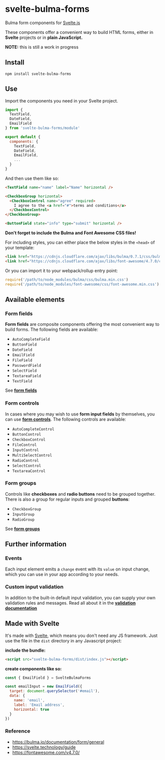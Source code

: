 # svelte-bulma-forms
Bulma form components for [Svelte.js](https://svelte.technology/)

These components offer a convenient way to build HTML forms, either in **Svelte** projects or in **plain JavaScript.**

**NOTE:** this is still a work in progress


## Install

`npm install svelte-bulma-forms`

## Use

Import the components you need in your Svelte project.

````javascript
import {
  TextField,
  DateField,
  EmailField
} from 'svelte-bulma-forms/module'

export default {
  components: {
    TextField,
    DateField,
    EmailField,
	...
  }
}
````
And then use them like so:

````html
<TextField name="name" label="Name" horizontal />

<CheckboxGroup horizontal>
  <CheckboxControl name="agree" required>
    I agree to the <a href="#">terms and conditions</a>
  </CheckboxControl>
</CheckboxGroup>

<ButtonField state="info" type="submit" horizontal />
````
**Don't forget to include the Bulma and Font Awesome CSS files!**

For including styles, you can either place the below styles in the `<head>` of your template:

````html
<link href="https://cdnjs.cloudflare.com/ajax/libs/bulma/0.7.1/css/bulma.min.css" rel="stylesheet">
<link href="https://cdnjs.cloudflare.com/ajax/libs/font-awesome/4.7.0/css/font-awesome.min.css" rel="stylesheet">
````

Or you can import it to your webpack/rollup entry point:

````javascript
require('/path/to/node_modules/bulma/css/bulma.min.css')
require('/path/to/node_modules/font-awesome/css/font-awesome.min.css')
````

## Available elements

### Form fields

**Form fields** are composite components offering the most convenient way to build forms. The following fields are available:

- `AutoCompleteField`
- `ButtonField`
- `DateField`
- `EmailField`
- `FileField`
- `PasswordField`
- `SelectField`
- `TextareaField`
- `TextField`

See [**form fields**](https://github.com/elcobvg/svelte-bulma-forms/tree/master/src/fields)

### Form controls

In cases where you may wish to use **form input fields** by themselves, you can use [**form controls**](https://github.com/elcobvg/svelte-bulma-forms/tree/master/src/controls). The following controls are available:

- `AutoCompleteControl`
- `ButtonControl`
- `CheckboxControl`
- `FileControl`
- `InputControl`
- `MultiSelectControl`
- `RadioControl`
- `SelectControl`
- `TextareaControl`

### Form groups

Controls like **checkboxes** and **radio buttons** need to be grouped together. There is also a group for regular inputs and grouped **buttons**:

- `CheckboxGroup`
- `InputGroup`
- `RadioGroup`

See [**form groups**](https://github.com/elcobvg/svelte-bulma-forms/tree/master/src/groups)

## Further information

### Events
Each input element emits a `change` event with its `value` on input change, which you can use in your app according to your needs.

### Custom input validation
In addition to the built-in default input validation, you can supply your own validation rules and messages. Read all about it in the [**validation documentation**](https://github.com/elcobvg/svelte-bulma-forms/tree/master/src/validation)


## Made with Svelte
It's made with [Svelte](https://svelte.technology/), which means you don't need any JS framework. Just use the file in the `dist` directory in any Javascript project:

**include the bundle:** 

````html
<script src="svelte-bulma-forms/dist/index.js"></script>
````
**create components like so:**

````javascript
const { EmailField } = SvelteBulmaForms

const emailInput = new EmailField({
  target: document.querySelector('#email'),
  data: { 
    name: 'email',
    label: 'Email address',
    horizontal: true
  }
})
````

### Reference

- https://bulma.io/documentation/form/general
- https://svelte.technology/guide
- https://fontawesome.com/v4.7.0/